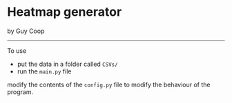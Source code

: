 # Heatmap generator

by Guy Coop

---

To use
- put the data in a folder called `CSVs/`
- run the `main.py` file

modify the contents of the `config.py` file to modify the behaviour of the program.
